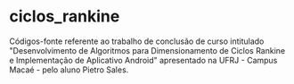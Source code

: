 # ciclos_rankine
Códigos-fonte referente ao trabalho de conclusão de curso intitulado "Desenvolvimento de Algoritmos para Dimensionamento de Ciclos Rankine e Implementação de Aplicativo Android" apresentado na UFRJ - Campus Macaé - pelo aluno Pietro Sales.
